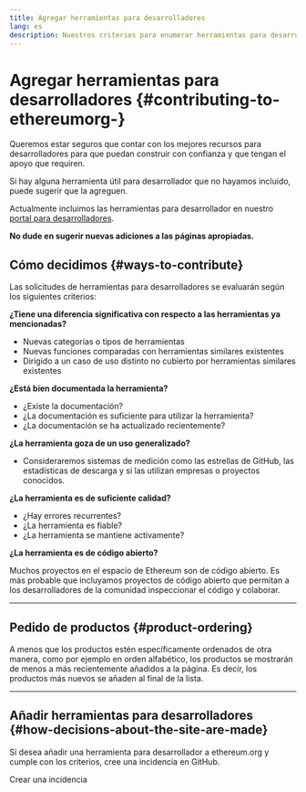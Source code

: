 ```yaml
---
title: Agregar herramientas para desarrolladores
lang: es
description: Nuestros criterios para enumerar herramientas para desarrolladores en ethereum.org
---
```


# Agregar herramientas para desarrolladores \{#contributing-to-ethereumorg-}

Queremos estar seguros que contar con los mejores recursos para desarrolladores para que puedan construir con confianza y que tengan el apoyo que requiren.

Si hay alguna herramienta útil para desarrollador que no hayamos incluido, puede sugerir que la agreguen.

Actualmente incluimos las herramientas para desarrollador en nuestro [portal para desarrolladores](/developers/).

**No dude en sugerir nuevas adiciones a las páginas apropiadas.**

## Cómo decidimos \{#ways-to-contribute}

Las solicitudes de herramientas para desarrolladores se evaluarán según los siguientes criterios:

**¿Tiene una diferencia significativa con respecto a las herramientas ya mencionadas?**

- Nuevas categorías o tipos de herramientas
- Nuevas funciones comparadas con herramientas similares existentes
- Dirigido a un caso de uso distinto no cubierto por herramientas similares existentes

**¿Está bien documentada la herramienta?**

- ¿Existe la documentación?
- ¿La documentación es suficiente para utilizar la herramienta?
- ¿La documentación se ha actualizado recientemente?

**¿La herramienta goza de un uso generalizado?**

- Consideraremos sistemas de medición como las estrellas de GitHub, las estadísticas de descarga y si las utilizan empresas o proyectos conocidos.

**¿La herramienta es de suficiente calidad?**

- ¿Hay errores recurrentes?
- ¿La herramienta es fiable?
- ¿La herramienta se mantiene activamente?

**¿La herramienta es de código abierto?**

Muchos proyectos en el espacio de Ethereum son de código abierto. Es más probable que incluyamos proyectos de código abierto que permitan a los desarrolladores de la comunidad inspeccionar el código y colaborar.

---

## Pedido de productos \{#product-ordering}

A menos que los productos estén específicamente ordenados de otra manera, como por ejemplo en orden alfabético, los productos se mostrarán de menos a más recientemente añadidos a la página. Es decir, los productos más nuevos se añaden al final de la lista.

---

## Añadir herramientas para desarrolladores \{#how-decisions-about-the-site-are-made}

Si desea añadir una herramienta para desarrollador a ethereum.org y cumple con los criterios, cree una incidencia en GitHub.

<ButtonLink to="https://github.com/ethereum/ethereum-org-website/issues/new?assignees=&labels=feature+%3Asparkles%3A%2Ccontent+%3Afountain_pen%3A&template=suggest_dev_tool.yaml">
  Crear una incidencia
</ButtonLink>
